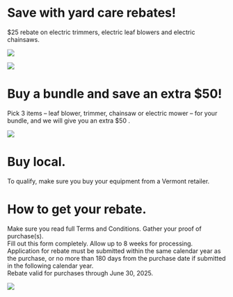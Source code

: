 # Save with yard care rebates!  

\$25 rebate on electric trimmers, electric leaf blowers and electric chainsaws.  

![](images/22d29a8cdd37e176734eba94100b21e5d2a4c01b50a5801a2a3e8f3c4adbcc05.jpg)  

![](images/0dc7468dd145192b6ca4d00fa4f413513d2efca2c1a2d01966e27667c9246c7e.jpg)  

# Buy a bundle and save an extra $\$50!$  

Pick 3 items – leaf blower, trimmer, chainsaw or electric mower – for your bundle, and we will give you an extra $\$50$ .  

![](images/3278e203635b6f95acc8ca71425edd6793054cc9c1ae27d1f49982da60c239c9.jpg)  

# Buy local.  

To qualify, make sure you buy your equipment from a Vermont retailer.  

# How to get your rebate.  

Make sure you read full Terms and Conditions. Gather your proof of purchase(s).   
Fill out this form completely. Allow up to 8 weeks for processing.   
Application for rebate must be submitted within the same calendar year as the purchase, or no more than 180 days from the purchase date if submitted in the following calendar year.   
Rebate valid for purchases through June 30, 2025.  

![](images/743ce1ce0c4e27a328f618df8e32aad9392567dce2094f2c0eda0f4769164ba4.jpg)  